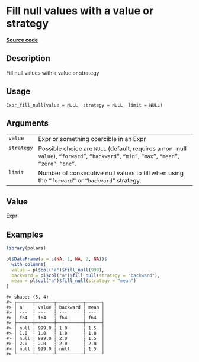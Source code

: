

# Fill null values with a value or strategy

[**Source code**](https://github.com/pola-rs/r-polars/tree/main/R/expr__expr.R#L1643)

## Description

Fill null values with a value or strategy

## Usage

<pre><code class='language-R'>Expr_fill_null(value = NULL, strategy = NULL, limit = NULL)
</code></pre>

## Arguments

<table>
<tr>
<td style="white-space: nowrap; font-family: monospace; vertical-align: top">
<code id="Expr_fill_null_:_value">value</code>
</td>
<td>
Expr or something coercible in an Expr
</td>
</tr>
<tr>
<td style="white-space: nowrap; font-family: monospace; vertical-align: top">
<code id="Expr_fill_null_:_strategy">strategy</code>
</td>
<td>
Possible choice are <code>NULL</code> (default, requires a non-null
<code>value</code>), <code>“forward”</code>, <code>“backward”</code>,
<code>“min”</code>, <code>“max”</code>, <code>“mean”</code>,
<code>“zero”</code>, <code>“one”</code>.
</td>
</tr>
<tr>
<td style="white-space: nowrap; font-family: monospace; vertical-align: top">
<code id="Expr_fill_null_:_limit">limit</code>
</td>
<td>
Number of consecutive null values to fill when using the
<code>“forward”</code> or <code>“backward”</code> strategy.
</td>
</tr>
</table>

## Value

Expr

## Examples

``` r
library(polars)

pl$DataFrame(a = c(NA, 1, NA, 2, NA))$
  with_columns(
  value = pl$col("a")$fill_null(999),
  backward = pl$col("a")$fill_null(strategy = "backward"),
  mean = pl$col("a")$fill_null(strategy = "mean")
)
```

    #> shape: (5, 4)
    #> ┌──────┬───────┬──────────┬──────┐
    #> │ a    ┆ value ┆ backward ┆ mean │
    #> │ ---  ┆ ---   ┆ ---      ┆ ---  │
    #> │ f64  ┆ f64   ┆ f64      ┆ f64  │
    #> ╞══════╪═══════╪══════════╪══════╡
    #> │ null ┆ 999.0 ┆ 1.0      ┆ 1.5  │
    #> │ 1.0  ┆ 1.0   ┆ 1.0      ┆ 1.0  │
    #> │ null ┆ 999.0 ┆ 2.0      ┆ 1.5  │
    #> │ 2.0  ┆ 2.0   ┆ 2.0      ┆ 2.0  │
    #> │ null ┆ 999.0 ┆ null     ┆ 1.5  │
    #> └──────┴───────┴──────────┴──────┘
